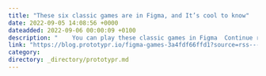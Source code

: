 ```yaml
---
title: "These six classic games are in Figma, and It’s cool to know"
date: 2022-09-05 14:08:56 +0000
dateadded: 2022-09-06 00:00:09 +0100
description: "    You can play these classic games in Figma  Continue reading on Prototypr »  "
link: "https://blog.prototypr.io/figma-games-3a4fdf66ffd1?source=rss----eb297ea1161a---4"
category:
directory: _directory/prototypr.md
---
```

